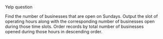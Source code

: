 Yelp question

Find the number of businesses that are open on Sundays. Output the slot of operating hours along with the corresponding number of businesses open during those time slots. Order records by total number of businesses opened during those hours in descending order.